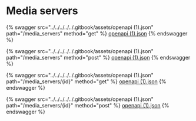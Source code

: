 # Media servers

{% swagger src="../../../../../.gitbook/assets/openapi (1).json" path="/media_servers" method="get" %}
[openapi (1).json](<../../../../../.gitbook/assets/openapi (1).json>)
{% endswagger %}

{% swagger src="../../../../../.gitbook/assets/openapi (1).json" path="/media_servers" method="post" %}
[openapi (1).json](<../../../../../.gitbook/assets/openapi (1).json>)
{% endswagger %}

{% swagger src="../../../../../.gitbook/assets/openapi (1).json" path="/media_servers/{id}" method="get" %}
[openapi (1).json](<../../../../../.gitbook/assets/openapi (1).json>)
{% endswagger %}

{% swagger src="../../../../../.gitbook/assets/openapi (1).json" path="/media_servers/{id}" method="post" %}
[openapi (1).json](<../../../../../.gitbook/assets/openapi (1).json>)
{% endswagger %}
